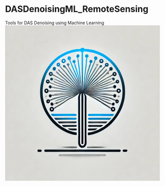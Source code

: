 # DASDenoisingML_RemoteSensing
Tools for DAS Denoising using Machine Learning
![Repository Avatar](./ML_denoising_logo.webp)
